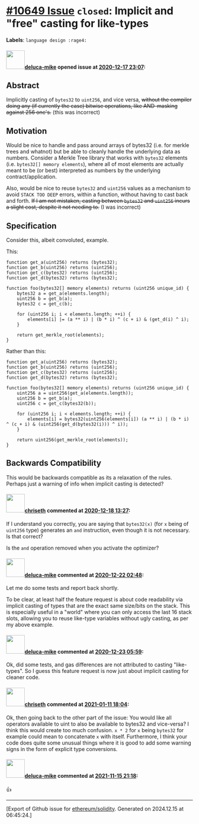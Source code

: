 # [\#10649 Issue](https://github.com/ethereum/solidity/issues/10649) `closed`: Implicit and "free" casting for like-types
**Labels**: `language design :rage4:`


#### <img src="https://avatars.githubusercontent.com/u/35537333?u=fcb91e17e36c8e34d934b71abf4562144b948110&v=4" width="50">[deluca-mike](https://github.com/deluca-mike) opened issue at [2020-12-17 23:07](https://github.com/ethereum/solidity/issues/10649):

## Abstract

Implicitly casting of `bytes32` to `uint256`, and vice versa, ~~without the compiler doing any (if currently the case) bitwise operations, like AND-masking against 256 one's.~~ (this was incorrect)


## Motivation

Would be nice to handle and pass around arrays of bytes32 (i.e. for merkle trees and whatnot) but be able to cleanly handle the underlying data as numbers.
Consider a Merkle Tree library that works with `bytes32` elements (i.e. `bytes32[] memory elements`), where all of most elements are actually meant to be (or best) interpreted as numbers by the underlying contract/application.

Also, would be nice to reuse `bytes32` and `uint256` values as a mechanism to avoid `STACK TOO DEEP` errors, within a function, without having to cast back and forth. ~~If I am not mistaken, casting between `bytes32` and `uint256` incurs a slight cost, despite it not needing to.~~ (I was incorrect)


## Specification

Consider this, albeit convoluted, example.

This:

```
function get_a(uint256) returns (bytes32);
function get_b(uint256) returns (uint256);
function get_c(bytes32) returns (uint256);
function get_d(bytes32) returns (bytes32);

function foo(bytes32[] memory elements) returns (uint256 unique_id) {
    bytes32 a = get_a(elements.length);
    uint256 b = get_b(a);
    bytes32 c = get_c(b);

    for (uint256 i; i < elements.length; ++i) {
        elements[i] |= (a ** i) | (b * i) ^ (c + i) & (get_d(i) ^ i);
    }

    return get_merkle_root(elements);
}
```


Rather than this:

```
function get_a(uint256) returns (bytes32);
function get_b(uint256) returns (uint256);
function get_c(bytes32) returns (uint256);
function get_d(bytes32) returns (bytes32);

function foo(bytes32[] memory elements) returns (uint256 unique_id) {
    uint256 a = uint256(get_a(elements.length));
    uint256 b = get_b(a);
    uint256 c = get_c(bytes32(b));

    for (uint256 i; i < elements.length; ++i) {
        elements[i] = bytes32(uint256(elements[i]) (a ** i) | (b * i) ^ (c + i) & (uint256(get_d(bytes32(i))) ^ i));
    }

    return uint256(get_merkle_root(elements));
}
```


## Backwards Compatibility

This would be backwards compatible as its a relaxation of the rules. Perhaps just a warning of info when implicit casting is detected?

#### <img src="https://avatars.githubusercontent.com/u/9073706?v=4" width="50">[chriseth](https://github.com/chriseth) commented at [2020-12-18 13:27](https://github.com/ethereum/solidity/issues/10649#issuecomment-748083857):

If I understand you correctly, you are saying that `bytes32(x)` (for `x` being of `uint256` type) generates an `and` instruction, even though it is not necessary. Is that correct?

Is the `and` operation removed when you activate the optimizer?

#### <img src="https://avatars.githubusercontent.com/u/35537333?u=fcb91e17e36c8e34d934b71abf4562144b948110&v=4" width="50">[deluca-mike](https://github.com/deluca-mike) commented at [2020-12-22 02:48](https://github.com/ethereum/solidity/issues/10649#issuecomment-749306897):

Let me do some tests and report back shortly.

To be clear, at least half the feature request is about code readability via implicit casting of types that are the exact same size/bits on the stack. This is especially useful in a "world" where you can only access the last 16 stack slots, allowing you to reuse like-type variables without ugly casting, as per my above example.

#### <img src="https://avatars.githubusercontent.com/u/35537333?u=fcb91e17e36c8e34d934b71abf4562144b948110&v=4" width="50">[deluca-mike](https://github.com/deluca-mike) commented at [2020-12-23 05:59](https://github.com/ethereum/solidity/issues/10649#issuecomment-749953284):

Ok, did some tests, and gas differences are not attributed to casting "like-types". So I guess this feature request is now just about implicit casting for cleaner code.

#### <img src="https://avatars.githubusercontent.com/u/9073706?v=4" width="50">[chriseth](https://github.com/chriseth) commented at [2021-01-11 18:04](https://github.com/ethereum/solidity/issues/10649#issuecomment-758124608):

Ok, then going back to the other part of the issue: You would like all operators available to uint to also be available to bytes32 and vice-versa? I think this would create too much confusion. `x * 2` for `x` being `bytes32` for example could mean to concatenate `x` with itself. Furthermore, I think your code does quite some unusual things where it is good to add some warning signs in the form of explicit type conversions.

#### <img src="https://avatars.githubusercontent.com/u/35537333?u=fcb91e17e36c8e34d934b71abf4562144b948110&v=4" width="50">[deluca-mike](https://github.com/deluca-mike) commented at [2021-11-15 21:18](https://github.com/ethereum/solidity/issues/10649#issuecomment-969330233):

👍


-------------------------------------------------------------------------------



[Export of Github issue for [ethereum/solidity](https://github.com/ethereum/solidity). Generated on 2024.12.15 at 06:45:24.]
